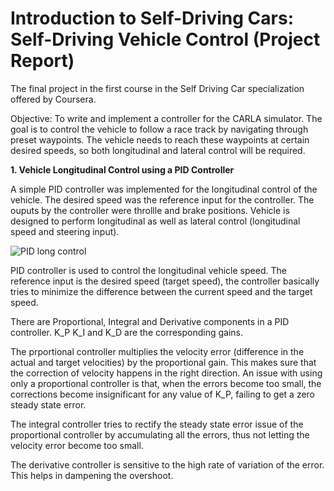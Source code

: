 # Introduction to Self-Driving Cars: Self-Driving Vehicle Control (Project Report)
The final project in the first  course in the Self Driving Car specialization offered by Coursera.


Objective: To write and implement a controller for the CARLA simulator. The goal is to control the vehicle to follow a race track by navigating through preset waypoints. The vehicle needs to reach these waypoints at certain desired speeds, so both longitudinal and lateral control will be required.

**1. Vehicle Longitudinal Control using a PID Controller**

A simple PID controller was implemented for the longitudinal control of the vehicle. 
The desired speed was the reference input for the controller. The ouputs by the controller were throllle and brake positions. Vehicle is designed to perform longitudinal as well as lateral control (longitudinal speed and steering input). 

![PID long control](https://github.com/AmarchandC/Introduction-to-Self-Driving-Cars-Self-Driving-Cars-Vehicle-Control/assets/82858194/328596e6-9eec-4324-a1b3-d869e13f0539)


PID controller is used to control the longitudinal vehicle speed. The reference input is the desired speed (target speed), the controller basically tries to minimize the difference between the current speed and the target speed.

There are Proportional, Integral and Derivative components in a PID controller. K_P K_I and K_D are the corresponding gains.

The prportional controller multiplies the velocity error (difference in the actual and target velocities) by the proportional gain. This makes sure that the correction of velocity happens in the right direction. An issue with using only a proportional controller is that, when the errors become too small, the corrections become insignificant for any value of K_P, failing to get a zero steady state error.

The integral controller tries to rectify the steady state error issue of the proportional controller by accumulating all the errors, thus not letting the velocity error become too small.

The derivative controller is sensitive to the high rate of variation of the error. This helps in dampening the overshoot.










